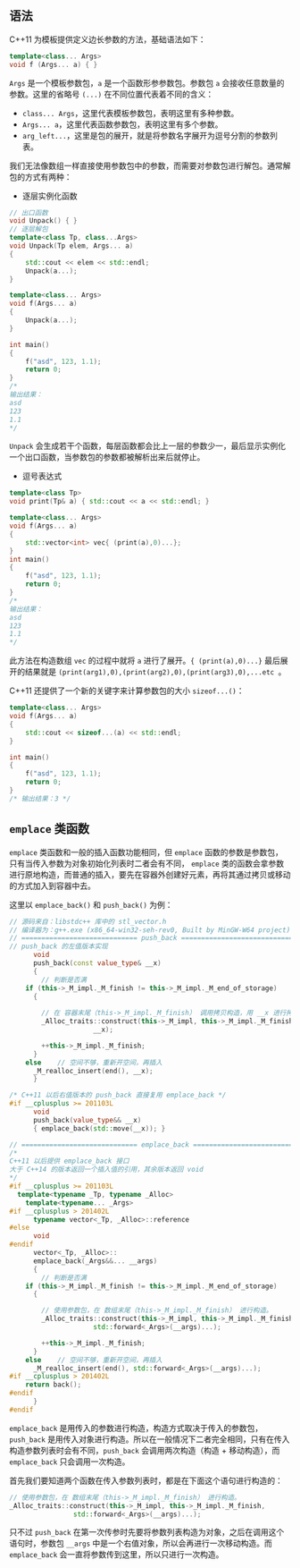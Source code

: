 

## **语法**

C++11 为模板提供定义边长参数的方法，基础语法如下：

```cpp
template<class... Args>
void f (Args... a) { }
```

`Args` 是一个模板参数包，`a` 是一个函数形参参数包。参数包 `a` 会接收任意数量的参数。这里的省略号 `(...)` 在不同位置代表着不同的含义：

- `class... Args`，这里代表模板参数包，表明这里有多种参数。
- `Args... a`，这里代表函数参数包，表明这里有多个参数。
- `arg_left...`，这里是包的展开，就是将参数名字展开为逗号分割的参数列表。

我们无法像数组一样直接使用参数包中的参数，而需要对参数包进行解包。通常解包的方式有两种：

- 逐层实例化函数

```cpp
// 出口函数
void Unpack() { }
// 逐层解包
template<class Tp, class...Args>
void Unpack(Tp elem, Args... a)
{
    std::cout << elem << std::endl;
    Unpack(a...);
}

template<class... Args>
void f(Args... a)
{
    Unpack(a...);
}

int main()
{
    f("asd", 123, 1.1);
    return 0;
}
/*
输出结果：
asd
123
1.1
*/
```

`Unpack` 会生成若干个函数，每层函数都会比上一层的参数少一，最后显示实例化一个出口函数，当参数包的参数都被解析出来后就停止。

- 逗号表达式

```cpp
template<class Tp>
void print(Tp& a) { std::cout << a << std::endl; }

template<class... Args>
void f(Args... a)
{
    std::vector<int> vec{ (print(a),0)...};
}
int main()
{
    f("asd", 123, 1.1);
    return 0;
}
/*
输出结果：
asd
123
1.1
*/
```

此方法在构造数组 `vec`  的过程中就将 `a` 进行了展开。`{ (print(a),0)...}` 最后展开的结果就是 `(print(arg1),0),(print(arg2),0),(print(arg3),0),...etc `。

C++11 还提供了一个新的关键字来计算参数包的大小 `sizeof...()`：

```cpp
template<class... Args>
void f(Args... a)
{
    std::cout << sizeof...(a) << std::endl;
}

int main()
{
    f("asd", 123, 1.1);
    return 0;
}
/* 输出结果：3 */
```

## **`emplace` 类函数**

`emplace` 类函数和一般的插入函数功能相同，但 `emplace` 函数的参数是参数包，只有当传入参数为对象初始化列表时二者会有不同， `emplace` 类的函数会拿参数进行原地构造，而普通的插入，要先在容器外创建好元素，再将其通过拷贝或移动的方式加入到容器中去。

这里以 `emplace_back()` 和 `push_back()` 为例：

```cpp
// 源码来自：libstdc++ 库中的 stl_vector.h 
// 编译器为：g++.exe (x86_64-win32-seh-rev0, Built by MinGW-W64 project) 8.1.0
// ============================= push_back ====================================
// push_back 的左值版本实现
      void
      push_back(const value_type& __x)
      {
        // 判断是否满
	if (this->_M_impl._M_finish != this->_M_impl._M_end_of_storage)
	  {
        
        // 在 容器末尾（this->_M_impl._M_finish） 调用拷贝构造，用 __x 进行拷贝
	    _Alloc_traits::construct(this->_M_impl, this->_M_impl._M_finish,
				     __x);

	    ++this->_M_impl._M_finish;
	  }
	else    // 空间不够，重新开空间，再插入
	  _M_realloc_insert(end(), __x);
      }

/* C++11 以后右值版本的 push_back 直接复用 emplace_back */
#if __cplusplus >= 201103L
      void
      push_back(value_type&& __x)
      { emplace_back(std::move(__x)); }

// ============================= emplace_back ==================================
/* 
C++11 以后提供 emplace_back 接口
大于 C++14 的版本返回一个插入值的引用，其余版本返回 void
*/
#if __cplusplus >= 201103L
  template<typename _Tp, typename _Alloc>
    template<typename... _Args>
#if __cplusplus > 201402L
      typename vector<_Tp, _Alloc>::reference
#else
      void
#endif
      vector<_Tp, _Alloc>::
      emplace_back(_Args&&... __args)
      {
        // 判断是否满
	if (this->_M_impl._M_finish != this->_M_impl._M_end_of_storage)
	  {

        // 使用参数包，在 数组末尾（this->_M_impl._M_finish） 进行构造。
	    _Alloc_traits::construct(this->_M_impl, this->_M_impl._M_finish,
				     std::forward<_Args>(__args)...);

	    ++this->_M_impl._M_finish;
	  }
	else    // 空间不够，重新开空间，再插入
	  _M_realloc_insert(end(), std::forward<_Args>(__args)...);
#if __cplusplus > 201402L
	return back();
#endif
      }
#endif
```


`emplace_back` 是用传入的参数进行构造，构造方式取决于传入的参数包，`push_back` 是用传入对象进行构造。所以在一般情况下二者完全相同，只有在传入构造参数列表时会有不同，`push_back` 会调用两次构造（构造 + 移动构造），而 `emplace_back` 只会调用一次构造。

首先我们要知道两个函数在传入参数列表时，都是在下面这个语句进行构造的：

```cpp
// 使用参数包，在 数组末尾（this->_M_impl._M_finish） 进行构造。
_Alloc_traits::construct(this->_M_impl, this->_M_impl._M_finish,
                std::forward<_Args>(__args)...);
```

只不过 `push_back` 在第一次传参时先要将参数列表构造为对象，之后在调用这个语句时，参数包 `__args` 中是一个右值对象，所以会再进行一次移动构造。而 `emplace_back` 会一直将参数传到这里，所以只进行一次构造。